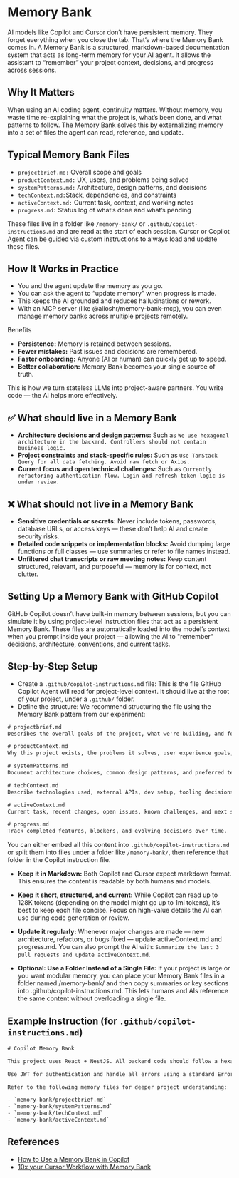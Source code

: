# Memory Bank

AI models like Copilot and Cursor don’t have persistent memory. They forget everything when you close the tab. That’s where the Memory Bank comes in. A Memory Bank is a structured, markdown-based documentation system that acts as long-term memory for your AI agent. It allows the assistant to “remember” your project context, decisions, and progress across sessions.

## Why It Matters

When using an AI coding agent, continuity matters. Without memory, you waste time re-explaining what the project is, what’s been done, and what patterns to follow. The Memory Bank solves this by externalizing memory into a set of files the agent can read, reference, and update.

## Typical Memory Bank Files

- `projectbrief.md:` Overall scope and goals
- `productContext.md:` UX, users, and problems being solved
- `systemPatterns.md:` Architecture, design patterns, and decisions
- `techContext.md:`Stack, dependencies, and constraints
- `activeContext.md:` Current task, context, and working notes
- `progress.md:` Status log of what’s done and what’s pending

These files live in a folder like `/memory-bank/` or `.github/copilot-instructions.md` and are read at the start of each session. Cursor or Copilot Agent can be guided via custom instructions to always load and update these files.

## How It Works in Practice

- You and the agent update the memory as you go.
- You can ask the agent to “update memory” when progress is made.
- This keeps the AI grounded and reduces hallucinations or rework.
- With an MCP server (like @alioshr/memory-bank-mcp), you can even manage memory banks across multiple projects remotely.

Benefits

- **Persistence:** Memory is retained between sessions.
- **Fewer mistakes:** Past issues and decisions are remembered.
- **Faster onboarding:** Anyone (AI or human) can quickly get up to speed.
- **Better collaboration:** Memory Bank becomes your single source of truth.

This is how we turn stateless LLMs into project-aware partners. You write code — the AI helps more effectively.

## ✅ What should live in a Memory Bank

- **Architecture decisions and design patterns:** Such as `We use hexagonal architecture in the backend. Controllers should not contain business logic.`
- **Project constraints and stack-specific rules:** Such as `Use TanStack Query for all data fetching. Avoid raw fetch or Axios.`
- **Current focus and open technical challenges:** Such as `Currently refactoring authentication flow. Login and refresh token logic is under review.`

## ❌ What should not live in a Memory Bank

- **Sensitive credentials or secrets:** Never include tokens, passwords, database URLs, or access keys — these don’t help AI and create security risks.
- **Detailed code snippets or implementation blocks:** Avoid dumping large functions or full classes — use summaries or refer to file names instead.
- **Unfiltered chat transcripts or raw meeting notes:** Keep content structured, relevant, and purposeful — memory is for context, not clutter.

## Setting Up a Memory Bank with GitHub Copilot

GitHub Copilot doesn’t have built-in memory between sessions, but you can simulate it by using project-level instruction files that act as a persistent Memory Bank. These files are automatically loaded into the model’s context when you prompt inside your project — allowing the AI to "remember" decisions, architecture, conventions, and current tasks.

## Step-by-Step Setup

- Create a `.github/copilot-instructions.m`d file: This is the file GitHub Copilot Agent will read for project-level context. It should live at the root of your project, under a `.github/` folder.
- Define the structure: We recommend structuring the file using the Memory Bank pattern from our experiment:

```txt
# projectbrief.md  
Describes the overall goals of the project, what we're building, and for whom.

# productContext.md  
Why this project exists, the problems it solves, user experience goals, and business context.

# systemPatterns.md  
Document architecture choices, common design patterns, and preferred technical structures.

# techContext.md  
Describe technologies used, external APIs, dev setup, tooling decisions, and known constraints.

# activeContext.md  
Current task, recent changes, open issues, known challenges, and next steps.

# progress.md  
Track completed features, blockers, and evolving decisions over time.
```

You can either embed all this content into `.github/copilot-instructions.md` or split them into files under a folder like `/memory-bank/`, then reference that folder in the Copilot instruction file.

- **Keep it in Markdown:** Both Copilot and Cursor expect markdown format. This ensures the content is readable by both humans and models.

- **Keep it short, structured, and current:** While Copilot can read up to 128K tokens (depending on the model might go up to 1mi tokens), it’s best to keep each file concise. Focus on high-value details the AI can use during code generation or review.

- **Update it regularly:** Whenever major changes are made — new architecture, refactors, or bugs fixed — update activeContext.md and progress.md. You can also prompt the AI with: `Summarize the last 3 pull requests and update activeContext.md`.

- **Optional: Use a Folder Instead of a Single File:** If your project is large or you want modular memory, you can place your Memory Bank files in a folder named /memory-bank/ and then copy summaries or key sections into .github/copilot-instructions.md. This lets humans and AIs reference the same content without overloading a single file.

## Example Instruction (for `.github/copilot-instructions.md`)

```txt
# Copilot Memory Bank

This project uses React + NestJS. All backend code should follow a hexagonal architecture. Frontend code should use TanStack Query and controlled inputs.

Use JWT for authentication and handle all errors using a standard ErrorHandler service.

Refer to the following memory files for deeper project understanding:

- `memory-bank/projectbrief.md`
- `memory-bank/systemPatterns.md`
- `memory-bank/techContext.md`
- `memory-bank/activeContext.md`
```

## References
- [How to Use a Memory Bank in Copilot](https://www.loom.com/share/152cea77575148b8af9fe8538ed30c30?sid=e3dd85c5-60e4-4d54-973c-4d4a3ff89917)
- [10x your Cursor Workflow with Memory Bank](https://www.youtube.com/watch?si=EiHdLnUQMBanl_eO&v=Uufa6flWid4&feature=youtu.be&themeRefresh=1)